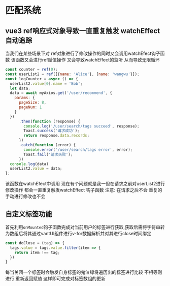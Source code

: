 # 匹配系统

## vue3 ref响应式对象导致一直重复触发 **watchEffect**自动追踪

当我们在某些场景下对 ref对象进行了修改操作的同时又会调用watchEfect钩子函数 该函数又会进行ref赋值操作 又会导致watchEffect的监听 从而导致无限循环

```js
const counter = ref(0);
const userList2 = ref([{name: 'Alice'}, {name: 'wangwu'}]);
const logCounter = async () => {
  userList2.value[0].name = 'Bob';
  let data;
  data = await myAxios.get('/user/recommend', {
    params: {
      pageSize: 8,
      pageNum: 1
    }
  })
      .then(function (response) {
        console.log('/user/search/tags succeed', response);
        Toast.success('请求成功');
        return response.data.records;
      })
      .catch(function (error) {
        console.error('/user/search/tags error', error);
        Toast.fail('请求失败');
      })
  console.log(data)
  userList2.value = data;
};
```



该函数在watchEfect中调用 现在有个问题就是我一但在请求之前对userList2进行修改操作 都会一直重复触发watchEffect 钩子函数 注意: 在请求之后不会 重复的手动进行修改也不会



## 自定义标签功能

首先利用`onMounted`钩子函数完成对当前用户的标签进行获取,获取后需将字符串转为数组后将其通过vantUI组件进行v-for数据解析并对其进行close时间绑定

```js
const doClose = (tag) => {
  tags.value = tags.value.filter(item => {
    return item !== tag;
  })
}
```

每当关闭一个标签时会触发自身标签的鬼泣绿将遍历出的标签进行比较 不相等则进行 重新返回赋值  这样即可完成对标签数组的更新